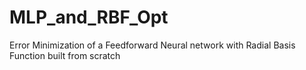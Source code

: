 # MLP_and_RBF_Opt
Error Minimization of a Feedforward Neural network with Radial Basis Function built from scratch
